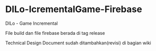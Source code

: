 # DILo-IcrementalGame-Firebase
DILo - Game Incremental

File build dan file firebase berada di tag release

Technical Design Document sudah ditambahkan(revisi) di bagian wiki
